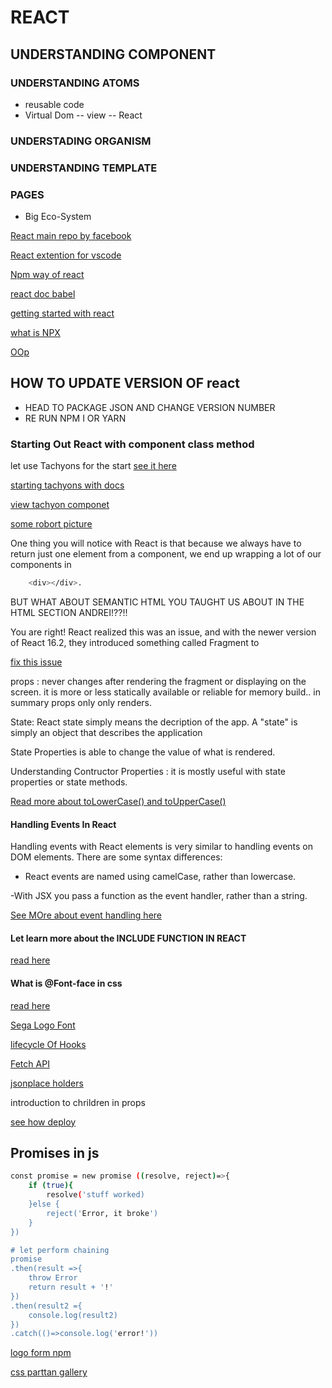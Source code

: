 # REACT

## UNDERSTANDING COMPONENT

### UNDERSTANDING ATOMS

- reusable code
- Virtual Dom
-- view
-- React

### UNDERSTADING ORGANISM

### UNDERSTANDING TEMPLATE

### PAGES

- Big Eco-System

[React main repo by facebook](https://github.com/facebook/create-react-app)

[React extention for vscode](https://marketplace.visualstudio.com/items?itemName=jawandarajbir.react-vscode-extension-pack)

[Npm way of react](https://www.npmjs.com/package/create-react-app)

[react doc babel](https://legacy.reactjs.org/blog/2018/10/01/create-react-app-v2.html)

[getting started with react](https://create-react-app.dev/docs/getting-started/)

[what is NPX](https://medium.com/@maybekatz/introducing-npx-an-npm-package-runner-55f7d4bd282b)

[OOp](https://www.techtarget.com/searchapparchitecture/definition/object-oriented-programming-OOP)

## HOW TO UPDATE VERSION OF react

- HEAD TO PACKAGE JSON AND CHANGE VERSION NUMBER
- RE RUN NPM I OR YARN

### Starting Out React with component class method

let use  Tachyons for the start [see it here](http://tachyons.io/)

[starting tachyons with docs](http://tachyons.io/docs/)

[view tachyon componet](http://tachyons.io/components/)

[some robort picture](https://robohash.org/)

One thing you will notice with React is that because we always have to return just one element from a component, we end up wrapping a lot of our components in

```sh
    <div></div>.

```

BUT WHAT ABOUT SEMANTIC HTML YOU TAUGHT US ABOUT IN THE HTML SECTION ANDREI!??!!

You are right! React realized this was an issue, and with the newer version of React 16.2, they introduced something called Fragment to

[fix this issue](https://blog.logrocket.com/rendering-child-elements-react-fragments/)

props : never changes after rendering the fragment or displaying on the screen. it is  more or less statically available or reliable for memory build.. in summary props only only renders.

State: React state simply means the decription of the app.
A "state" is simply an object that describes the application

State Properties is able to change the value of what is rendered.

Understanding Contructor Properties : it is mostly useful with state properties or state methods.

[Read more about toLowerCase() and toUpperCase()](https://www.w3schools.com/jsref/jsref_tolowercase.asp)

#### Handling Events In React

Handling events with React elements is very similar to handling events on DOM elements. There are some syntax differences:

- React events are named using camelCase, rather than lowercase.

-With JSX you pass a function as the event handler, rather than a string.

[See MOre about event handling here](https://legacy.reactjs.org/docs/handling-events.html)

#### Let learn more about the INCLUDE FUNCTION IN REACT

[read here](https://www.w3schools.com/jsref/jsref_includes.asp)

#### What is @Font-face in css

[read here](https://css-tricks.com/snippets/css/using-font-face-in-css/)

[Sega Logo Font](https://www.cufonfonts.com/font/sega-logo-font)

[lifecycle Of Hooks](https://legacy.reactjs.org/docs/react-component.html)

[Fetch API](https://developer.mozilla.org/en-US/docs/Web/API/Fetch_API)

[jsonplace holders](http://jsonplaceholder.typicode.com/)

introduction to chrildren in props

[see how deploy](https://create-react-app.dev/docs/deployment/#github-pages-https-pagesgithubcom)

## Promises in js

```bash
const promise = new promise ((resolve, reject)=>{
    if (true){
        resolve('stuff worked)
    }else {
        reject('Error, it broke')
    }
})

# let perform chaining
promise
.then(result =>{
    throw Error
    return result + '!'
})
.then(result2 ={
    console.log(result2)
})
.catch(()=>console.log('error!'))
```

[logo form npm](https://www.npmjs.com/package/react-tilt)

[css parttan gallery](https://projects.verou.me/css3patterns/)
